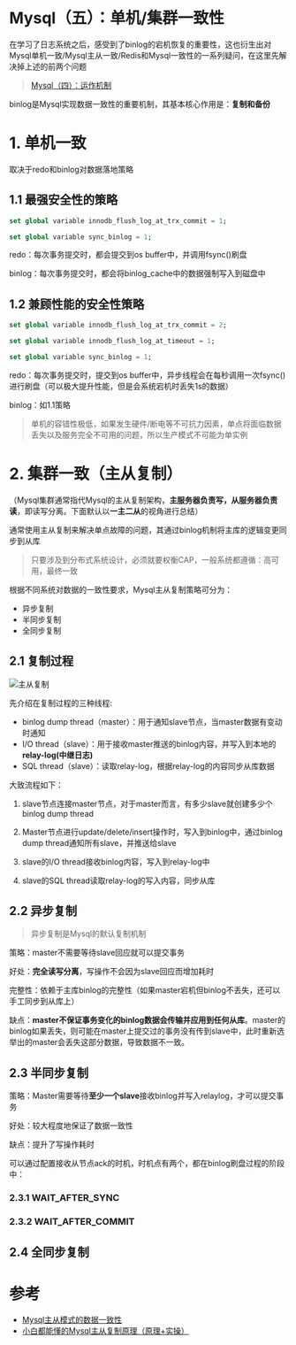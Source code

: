 # Mysql（五）：单机/集群一致性

在学习了日志系统之后，感受到了binlog的宕机恢复的重要性，这也衍生出对Mysql单机一致/Mysql主从一致/Redis和Mysql一致性的一系列疑问，在这里先解决掉上述的前两个问题

> [Mysql（四）：运作机制](https://asea-cch.life/achrives/)

binlog是Mysql实现数据一致性的重要机制，其基本核心作用是：**复制和备份**

# **1. 单机一致**

取决于redo和binlog对数据落地策略

## **1.1 最强安全性的策略**

```sql
set global variable innodb_flush_log_at_trx_commit = 1;

set global variable sync_binlog = 1;
```

redo：每次事务提交时，都会提交到os buffer中，并调用fsync()刷盘

binlog：每次事务提交时，都会将binlog_cache中的数据强制写入到磁盘中

## **1.2 兼顾性能的安全性策略**

```sql
set global variable innodb_flush_log_at_trx_commit = 2;

set global variable innodb_flush_log_at_timeout = 1;

set global variable sync_binlog = 1;
```

redo：每次事务提交时，提交到os buffer中，异步线程会在每秒调用一次fsync()进行刷盘（可以极大提升性能，但是会系统宕机时丢失1s的数据）

binlog：如1.1策略

> 单机的容错性极低，如果发生硬件/断电等不可抗力因素，单点将面临数据丢失以及服务完全不可用的问题，所以生产模式不可能为单实例

# **2. 集群一致（主从复制）**

（Mysql集群通常指代Mysql的主从复制架构，**主服务器负责写，从服务器负责读**，即读写分离。下面默认以**一主二从**的视角进行总结）

通常使用主从复制来解决单点故障的问题，其通过binlog机制将主库的逻辑变更同步到从库

> 只要涉及到分布式系统设计，必须就要权衡CAP，一般系统都遵循：高可用，最终一致

根据不同系统对数据的一致性要求，Mysql主从复制策略可分为：
- 异步复制
- 半同步复制
- 全同步复制

## **2.1 复制过程**

![主从复制](https://asea-cch.life/upload/2021/07/%E4%B8%BB%E4%BB%8E%E5%A4%8D%E5%88%B6-cfb3b7b0dded4471a60f4436a9e2dbfb.webp)

先介绍在复制过程的三种线程:

- binlog dump thread（master）：用于通知slave节点，当master数据有变动时通知
- I/O thread（slave）：用于接收master推送的binlog内容，并写入到本地的**relay-log(中继日志)**
- SQL thread（slave）：读取relay-log，根据relay-log的内容同步从库数据

大致流程如下：

1. slave节点连接master节点，对于master而言，有多少slave就创建多少个binlog dump thread

2. Master节点进行update/delete/insert操作时，写入到binlog中，通过binlog dump thread通知所有slave，并推送给slave

3. slave的I/O thread接收binlog内容，写入到relay-log中

4. slave的SQL thread读取relay-log的写入内容，同步从库

## **2.2 异步复制**

> 异步复制是Mysql的默认复制机制

策略：master不需要等待slave回应就可以提交事务

好处：**完全读写分离**，写操作不会因为slave回应而增加耗时

完整性：依赖于主库binlog的完整性（如果master宕机但binlog不丢失，还可以手工同步到从库上）

缺点：**master不保证事务变化的binlog数据会传输并应用到任何从库**。master的binlog如果丢失，则可能在master上提交过的事务没有传到slave中，此时重新选举出的master会丢失这部分数据，导致数据不一致。

## **2.3 半同步复制**

策略：Master需要等待**至少一个slave**接收binlog并写入relaylog，才可以提交事务

好处：较大程度地保证了数据一致性

缺点：提升了写操作耗时

可以通过配置接收从节点ack的时机，时机点有两个，都在binlog刷盘过程的阶段中：

> []()

### **2.3.1 WAIT_AFTER_SYNC**


### **2.3.2 WAIT_AFTER_COMMIT**

## **2.4 全同步复制**

# 参考
- [Mysql主从模式的数据一致性](https://www.jianshu.com/p/790a158d9eb3)
- [小白都能懂的Mysql主从复制原理（原理+实操）](https://mp.weixin.qq.com/s/7dkPnF88o64w-u6c1MXctw)
